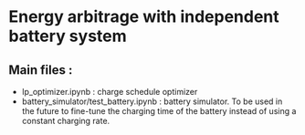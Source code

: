 # Energy arbitrage with independent battery system
## Main files :
- lp_optimizer.ipynb : charge schedule optimizer
- battery_simulator/test_battery.ipynb : battery simulator. To be used in the future to fine-tune the charging time of the battery instead of using a constant charging rate.
